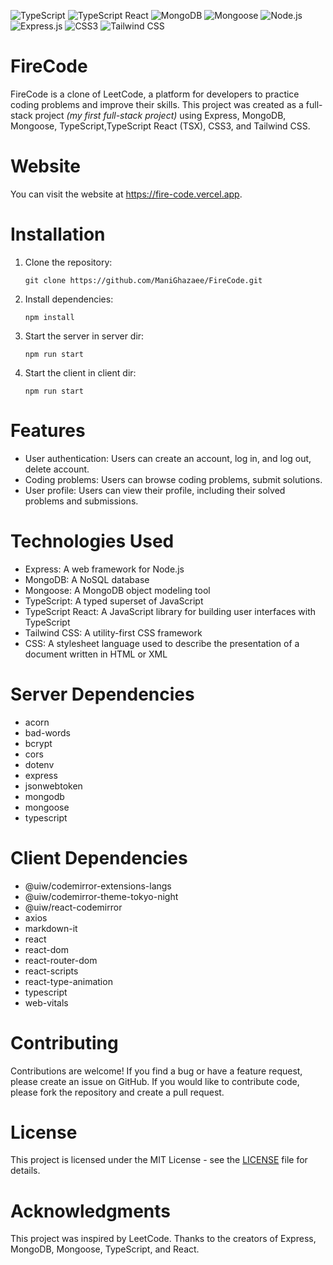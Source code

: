 ![TypeScript](https://img.shields.io/badge/typescript-%23007ACC.svg?style=for-the-badge&logo=typescript&logoColor=white)
![TypeScript React](https://img.shields.io/badge/typescript%20react-%2320232a.svg?style=for-the-badge&logo=react&logoColor=%2361DAFB)
![MongoDB](https://img.shields.io/badge/mongodb-%234ea94b.svg?style=for-the-badge&logo=mongodb&logoColor=white)
![Mongoose](https://img.shields.io/badge/mongoose-%234ea94b.svg?style=for-the-badge&logo=mongoose&logoColor=white)
![Node.js](https://img.shields.io/badge/node.js-%23339933.svg?style=for-the-badge&logo=node.js&logoColor=white)
![Express.js](https://img.shields.io/badge/express.js-%23404d59.svg?style=for-the-badge)
![CSS3](https://img.shields.io/badge/css3-%231572B6.svg?style=for-the-badge&logo=css3&logoColor=white)
![Tailwind CSS](https://img.shields.io/badge/tailwind%20css-%2338B2AC.svg?style=for-the-badge&logo=tailwind-css&logoColor=white)

# FireCode

FireCode is a clone of LeetCode, a platform for developers to practice coding problems and improve their skills. This project was created as a full-stack project _(my first full-stack project)_ using Express, MongoDB, Mongoose, TypeScript,TypeScript React (TSX), CSS3, and Tailwind CSS.

# Website

You can visit the website at https://fire-code.vercel.app.

# Installation

1. Clone the repository:

      `git clone https://github.com/ManiGhazaee/FireCode.git`

2. Install dependencies:

      `npm install`

3. Start the server in server dir:

      `npm run start`

4. Start the client in client dir:

      `npm run start`

# Features

- User authentication: Users can create an account, log in, and log out, delete account.
- Coding problems: Users can browse coding problems, submit solutions.
- User profile: Users can view their profile, including their solved problems and submissions.

# Technologies Used

- Express: A web framework for Node.js
- MongoDB: A NoSQL database
- Mongoose: A MongoDB object modeling tool
- TypeScript: A typed superset of JavaScript
- TypeScript React: A JavaScript library for building user interfaces with TypeScript
- Tailwind CSS: A utility-first CSS framework
- CSS: A stylesheet language used to describe the presentation of a document written in HTML or XML

# Server Dependencies

- acorn
- bad-words
- bcrypt
- cors
- dotenv
- express
- jsonwebtoken
- mongodb
- mongoose
- typescript

# Client Dependencies

- @uiw/codemirror-extensions-langs
- @uiw/codemirror-theme-tokyo-night
- @uiw/react-codemirror
- axios
- markdown-it
- react
- react-dom
- react-router-dom
- react-scripts
- react-type-animation
- typescript
- web-vitals

# Contributing

Contributions are welcome! If you find a bug or have a feature request, please create an issue on GitHub. If you would like to contribute code, please fork the repository and create a pull request.

# License

This project is licensed under the MIT License - see the [LICENSE](./LICENSE.md) file for details.

# Acknowledgments

This project was inspired by LeetCode.
Thanks to the creators of Express, MongoDB, Mongoose, TypeScript, and React.
